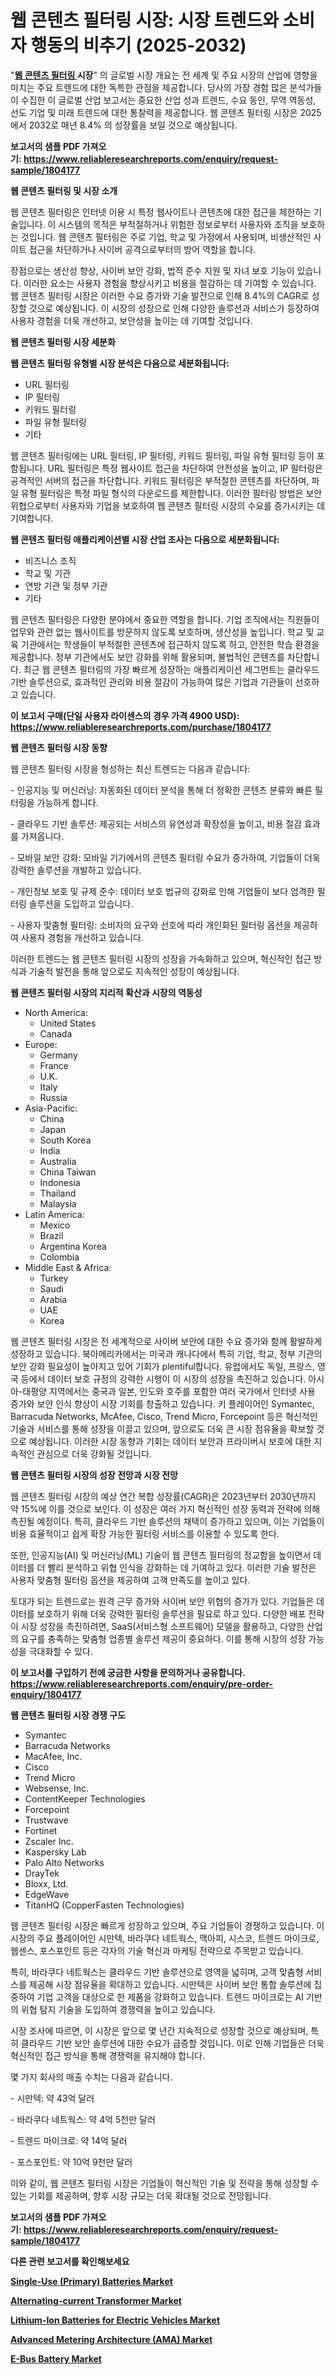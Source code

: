 <p><h1>웹 콘텐츠 필터링 시장: 시장 트렌드와 소비자 행동의 비추기 (2025-2032)</h1></p><p>"<strong><a href="https://www.reliableresearchreports.com/web-content-filtering-r1804177?utm_campaign=106&utm_medium=7&utm_source=Github&utm_content=ia&utm_term=14022025&utm_id=web-content-filtering">웹 콘텐츠 필터링&nbsp;</a></strong><strong>시장</strong>" 의 글로벌 시장 개요는 전 세계 및 주요 시장의 산업에 영향을 미치는 주요 트렌드에 대한 독특한 관점을 제공합니다. 당사의 가장 경험 많은 분석가들이 수집한 이 글로벌 산업 보고서는 중요한 산업 성과 트렌드, 수요 동인, 무역 역동성, 선도 기업 및 미래 트렌드에 대한 통찰력을 제공합니다. 웹 콘텐츠 필터링 시장은 2025에서 2032로 매년 8.4% 의 성장률을 보일 것으로 예상됩니다.&nbsp;</p>
<p><strong>보고서의 샘플 PDF 가져오기:&nbsp;<a href="https://www.reliableresearchreports.com/enquiry/request-sample/1804177?utm_campaign=106&utm_medium=7&utm_source=Github&utm_content=ia&utm_term=14022025&utm_id=web-content-filtering">https://www.reliableresearchreports.com/enquiry/request-sample/1804177</a></strong></p>
<p><strong>웹 콘텐츠 필터링 및 시장 소개</strong></p>
<p><p>웹 콘텐츠 필터링은 인터넷 이용 시 특정 웹사이트나 콘텐츠에 대한 접근을 제한하는 기술입니다. 이 시스템의 목적은 부적절하거나 위험한 정보로부터 사용자와 조직을 보호하는 것입니다. 웹 콘텐츠 필터링은 주로 기업, 학교 및 가정에서 사용되며, 비생산적인 사이트 접근을 차단하거나 사이버 공격으로부터의 방어 역할을 합니다. </p><p>장점으로는 생산성 향상, 사이버 보안 강화, 법적 준수 지원 및 자녀 보호 기능이 있습니다. 이러한 요소는 사용자 경험을 향상시키고 비용을 절감하는 데 기여할 수 있습니다. 웹 콘텐츠 필터링 시장은 이러한 수요 증가와 기술 발전으로 인해 8.4%의 CAGR로 성장할 것으로 예상됩니다. 이 시장의 성장으로 인해 다양한 솔루션과 서비스가 등장하여 사용자 경험을 더욱 개선하고, 보안성을 높이는 데 기여할 것입니다.</p></p>
<p><strong>웹 콘텐츠 필터링 시장 세분화</strong></p>
<p><strong>웹 콘텐츠 필터링 유형별 시장 분석은 다음으로 세분화됩니다:</strong></p>
<p><ul><li>URL 필터링</li><li>IP 필터링</li><li>키워드 필터링</li><li>파일 유형 필터링</li><li>기타</li></ul></p>
<p><p>웹 콘텐츠 필터링에는 URL 필터링, IP 필터링, 키워드 필터링, 파일 유형 필터링 등이 포함됩니다. URL 필터링은 특정 웹사이트 접근을 차단하여 안전성을 높이고, IP 필터링은 공격적인 서버의 접근을 차단합니다. 키워드 필터링은 부적절한 콘텐츠를 차단하며, 파일 유형 필터링은 특정 파일 형식의 다운로드를 제한합니다. 이러한 필터링 방법은 보안 위협으로부터 사용자와 기업을 보호하여 웹 콘텐츠 필터링 시장의 수요를 증가시키는 데 기여합니다.</p></p>
<p><strong>웹 콘텐츠 필터링 애플리케이션별 시장 산업 조사는 다음으로 세분화됩니다:</strong></p>
<p><ul><li>비즈니스 조직</li><li>학교 및 기관</li><li>연방 기관 및 정부 기관</li><li>기타</li></ul></p>
<p><p>웹 콘텐츠 필터링은 다양한 분야에서 중요한 역할을 합니다. 기업 조직에서는 직원들이 업무와 관련 없는 웹사이트를 방문하지 않도록 보호하며, 생산성을 높입니다. 학교 및 교육 기관에서는 학생들이 부적절한 콘텐츠에 접근하지 않도록 하고, 안전한 학습 환경을 제공합니다. 정부 기관에서도 보안 강화를 위해 활용되며, 불법적인 콘텐츠를 차단합니다. 최근 웹 콘텐츠 필터링의 가장 빠르게 성장하는 애플리케이션 세그먼트는 클라우드 기반 솔루션으로, 효과적인 관리와 비용 절감이 가능하여 많은 기업과 기관들이 선호하고 있습니다.</p></p>
<p><strong>이 보고서 구매(단일 사용자 라이센스의 경우 가격 4900 USD): <a href="https://www.reliableresearchreports.com/purchase/1804177?utm_campaign=106&utm_medium=7&utm_source=Github&utm_content=ia&utm_term=14022025&utm_id=web-content-filtering">https://www.reliableresearchreports.com/purchase/1804177</a></strong></p>
<p><strong>웹 콘텐츠 필터링 시장 동향</strong></p>
<p><p>웹 콘텐츠 필터링 시장을 형성하는 최신 트렌드는 다음과 같습니다:</p><p>- 인공지능 및 머신러닝: 자동화된 데이터 분석을 통해 더 정확한 콘텐츠 분류와 빠른 필터링을 가능하게 합니다.</p><p>- 클라우드 기반 솔루션: 제공되는 서비스의 유연성과 확장성을 높이고, 비용 절감 효과를 가져옵니다.</p><p>- 모바일 보안 강화: 모바일 기기에서의 콘텐츠 필터링 수요가 증가하여, 기업들이 더욱 강력한 솔루션을 개발하고 있습니다.</p><p>- 개인정보 보호 및 규제 준수: 데이터 보호 법규의 강화로 인해 기업들이 보다 엄격한 필터링 솔루션을 도입하고 있습니다.</p><p>- 사용자 맞춤형 필터링: 소비자의 요구와 선호에 따라 개인화된 필터링 옵션을 제공하여 사용자 경험을 개선하고 있습니다.</p><p>이러한 트렌드는 웹 콘텐츠 필터링 시장의 성장을 가속화하고 있으며, 혁신적인 접근 방식과 기술적 발전을 통해 앞으로도 지속적인 성장이 예상됩니다.</p></p>
<p><strong>웹 콘텐츠 필터링 시장의 지리적 확산과 시장의 역동성</strong></p>
<p><ul>
    <li>
        North America:
        <ul>
            <li>United States</li>
            <li>Canada</li>
        </ul>
    </li>
    <li>
        Europe:
        <ul>
            <li>Germany</li>
            <li>France</li>
            <li>U.K.</li>
            <li>Italy</li>
            <li>Russia</li>
        </ul>
    </li>
    <li>
        Asia-Pacific:
        <ul>
            <li>China</li>
            <li>Japan</li>
            <li>South Korea</li>
            <li>India</li>
            <li>Australia</li>
            <li>China Taiwan</li>
            <li>Indonesia</li>
            <li>Thailand</li>
            <li>Malaysia</li>
        </ul>
    </li>
    <li>
        Latin America:
        <ul>
            <li>Mexico</li>
            <li>Brazil</li>
            <li>Argentina Korea</li>
            <li>Colombia</li>
        </ul>
    </li>
    <li>
        Middle East & Africa:
        <ul>
            <li>Turkey</li>
            <li>Saudi</li>
            <li>Arabia</li>
            <li>UAE</li>
            <li>Korea</li>
        </ul>
    </li>
    </ul></p>
<p><p>웹 콘텐츠 필터링 시장은 전 세계적으로 사이버 보안에 대한 수요 증가와 함께 활발하게 성장하고 있습니다. 북아메리카에서는 미국과 캐나다에서 특히 기업, 학교, 정부 기관의 보안 강화 필요성이 높아지고 있어 기회가 plentiful합니다. 유럽에서도 독일, 프랑스, 영국 등에서 데이터 보호 규정의 강력한 시행이 이 시장의 성장을 촉진하고 있습니다. 아시아-태평양 지역에서는 중국과 일본, 인도와 호주를 포함한 여러 국가에서 인터넷 사용 증가와 보안 인식 향상이 시장 기회를 창출하고 있습니다. 키 플레이어인 Symantec, Barracuda Networks, McAfee, Cisco, Trend Micro, Forcepoint 등은 혁신적인 기술과 서비스를 통해 성장을 이끌고 있으며, 앞으로도 더욱 큰 시장 점유율을 확보할 것으로 예상됩니다. 이러한 시장 동향과 기회는 데이터 보안과 프라이버시 보호에 대한 지속적인 관심으로 더욱 강화될 것입니다.</p></p>
<p><strong>웹 콘텐츠 필터링 시장의 성장 전망과 시장 전망</strong></p>
<p><p>웹 콘텐츠 필터링 시장의 예상 연간 복합 성장률(CAGR)은 2023년부터 2030년까지 약 15%에 이를 것으로 보인다. 이 성장은 여러 가지 혁신적인 성장 동력과 전략에 의해 촉진될 예정이다. 특히, 클라우드 기반 솔루션의 채택이 증가하고 있으며, 이는 기업들이 비용 효율적이고 쉽게 확장 가능한 필터링 서비스를 이용할 수 있도록 한다. </p><p>또한, 인공지능(AI) 및 머신러닝(ML) 기술이 웹 콘텐츠 필터링의 정교함을 높이면서 데이터를 더 빨리 분석하고 위협 인식을 강화하는 데 기여하고 있다. 이러한 기술 발전은 사용자 맞춤형 필터링 옵션을 제공하여 고객 만족도를 높이고 있다.</p><p>토대가 되는 트렌드로는 원격 근무 증가와 사이버 보안 위협의 증가가 있다. 기업들은 데이터를 보호하기 위해 더욱 강력한 필터링 솔루션을 필요로 하고 있다. 다양한 배포 전략이 시장 성장을 촉진하려면, SaaS(서비스형 소프트웨어) 모델을 활용하고, 다양한 산업의 요구를 충족하는 맞춤형 업종별 솔루션 제공이 중요하다. 이를 통해 시장의 성장 가능성을 극대화할 수 있다.</p></p>
<p><strong>이 보고서를 구입하기 전에 궁금한 사항을 문의하거나 공유합니다. <a href="https://www.reliableresearchreports.com/enquiry/pre-order-enquiry/1804177?utm_campaign=106&utm_medium=7&utm_source=Github&utm_content=ia&utm_term=14022025&utm_id=web-content-filtering">https://www.reliableresearchreports.com/enquiry/pre-order-enquiry/1804177</a></strong></p>
<p><strong>웹 콘텐츠 필터링 시장 경쟁 구도</strong></p>
<p><ul><li>Symantec</li><li>Barracuda Networks</li><li>MacAfee, Inc.</li><li>Cisco</li><li>Trend Micro</li><li>Websense, Inc.</li><li>ContentKeeper Technologies</li><li>Forcepoint</li><li>Trustwave</li><li>Fortinet</li><li>Zscaler Inc.</li><li>Kaspersky Lab</li><li>Palo Alto Networks</li><li>DrayTek</li><li>Bloxx, Ltd.</li><li>EdgeWave</li><li>TitanHQ (CopperFasten Technologies)</li></ul></p>
<p><p>웹 콘텐츠 필터링 시장은 빠르게 성장하고 있으며, 주요 기업들이 경쟁하고 있습니다. 이 시장의 주요 플레이어인 시만텍, 바라쿠다 네트웍스, 맥아피, 시스코, 트렌드 마이크로, 웹센스, 포스포인트 등은 각자의 기술 혁신과 마케팅 전략으로 주목받고 있습니다.</p><p>특히, 바라쿠다 네트웍스는 클라우드 기반 솔루션으로 영역을 넓히며, 고객 맞춤형 서비스를 제공해 시장 점유율을 확대하고 있습니다. 시만텍은 사이버 보안 통합 솔루션에 집중하여 기업 고객을 대상으로 한 제품을 강화하고 있습니다. 트렌드 마이크로는 AI 기반의 위협 탐지 기술을 도입하여 경쟁력을 높이고 있습니다.</p><p>시장 조사에 따르면, 이 시장은 앞으로 몇 년간 지속적으로 성장할 것으로 예상되며, 특히 클라우드 기반 보안 솔루션에 대한 수요가 급증할 것입니다. 이로 인해 기업들은 더욱 혁신적인 접근 방식을 통해 경쟁력을 유지해야 합니다.</p><p>몇 가지 회사의 매출 수치는 다음과 같습니다.</p><p>- 시만텍: 약 43억 달러</p><p>- 바라쿠다 네트웍스: 약 4억 5천만 달러</p><p>- 트렌드 마이크로: 약 14억 달러</p><p>- 포스포인트: 약 10억 9천만 달러</p><p>이와 같이, 웹 콘텐츠 필터링 시장은 기업들이 혁신적인 기술 및 전략을 통해 성장할 수 있는 기회를 제공하며, 향후 시장 규모는 더욱 확대될 것으로 전망됩니다.</p></p>
<p><strong>보고서의 샘플 PDF 가져오기:&nbsp;<a href="https://www.reliableresearchreports.com/enquiry/request-sample/1804177?utm_campaign=106&utm_medium=7&utm_source=Github&utm_content=ia&utm_term=14022025&utm_id=web-content-filtering">https://www.reliableresearchreports.com/enquiry/request-sample/1804177</a></strong></p>
<p><strong></strong></p>
<p><strong></strong></p>
<p><strong></strong></p>
<p><strong></strong></p>
<p><strong>다른 관련 보고서를 확인해보세요</strong></p>
<p><strong><p><a href="https://github.com/saoutiguarro/Market-Research-Report-List-1/blob/main/single-use-primary-batteries-market.md?utm_campaign=106&utm_medium=7&utm_source=Github&utm_content=ia&utm_term=14022025&utm_id=web-content-filtering">Single-Use (Primary) Batteries Market</a></p><p><a href="https://github.com/saroarmaicky/Market-Research-Report-List-1/blob/main/alternating-current-transformer-market.md?utm_campaign=106&utm_medium=7&utm_source=Github&utm_content=ia&utm_term=14022025&utm_id=web-content-filtering">Alternating-current Transformer Market</a></p><p><a href="https://github.com/jenithschijf/Market-Research-Report-List-1/blob/main/lithium-ion-batteries-for-electric-vehicles-market.md?utm_campaign=106&utm_medium=7&utm_source=Github&utm_content=ia&utm_term=14022025&utm_id=web-content-filtering">Lithium-Ion Batteries for Electric Vehicles Market</a></p><p><a href="https://github.com/ahamdyzabira4/Market-Research-Report-List-1/blob/main/advanced-metering-architecture-ama-market.md?utm_campaign=106&utm_medium=7&utm_source=Github&utm_content=ia&utm_term=14022025&utm_id=web-content-filtering">Advanced Metering Architecture (AMA) Market</a></p><p><a href="https://github.com/klaassenmackenzie6/Market-Research-Report-List-1/blob/main/e-bus-battery-market.md?utm_campaign=106&utm_medium=7&utm_source=Github&utm_content=ia&utm_term=14022025&utm_id=web-content-filtering">E-Bus Battery Market</a></p></strong></p>
<p></p>